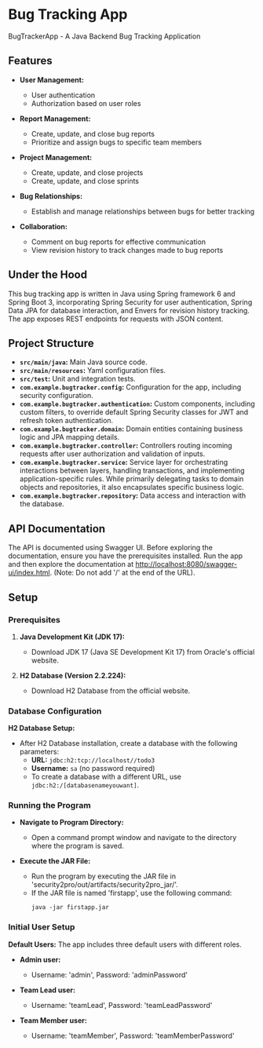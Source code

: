 # Bug Tracking App
BugTrackerApp - A Java Backend Bug Tracking Application

## Features
- **User Management:**
  - User authentication
  - Authorization based on user roles
    
- **Report Management:**
  - Create, update, and close bug reports
  - Prioritize and assign bugs to specific team members
    
- **Project Management:**
  - Create, update, and close projects
  - Create, update, and close sprints

- **Bug Relationships:**
  - Establish and manage relationships between bugs for better tracking

- **Collaboration:**
  - Comment on bug reports for effective communication
  - View revision history to track changes made to bug reports

## Under the Hood
This bug tracking app is written in Java using Spring framework 6 and Spring Boot 3, incorporating Spring Security for user authentication, Spring Data JPA for database interaction, and Envers for revision history tracking. The app exposes REST endpoints for requests with JSON content.

## Project Structure
- **`src/main/java`:** Main Java source code.
- **`src/main/resources`:** Yaml configuration files.
- **`src/test`:** Unit and integration tests.
- **`com.example.bugtracker.config`:** Configuration for the app, including security configuration.
- **`com.example.bugtracker.authentication`:** Custom components, including custom filters, to override default Spring Security classes for JWT and refresh token authentication.
- **`com.example.bugtracker.domain`:** Domain entities containing business logic and JPA mapping details.
- **`com.example.bugtracker.controller`:** Controllers routing incoming requests after user authorization and validation of inputs.
- **`com.example.bugtracker.service`:** Service layer for orchestrating interactions between layers, handling transactions, and implementing application-specific rules. While primarily delegating tasks to domain objects and repositories, it also encapsulates specific business logic.
- **`com.example.bugtracker.repository`:** Data access and interaction with the database.

## API Documentation
The API is documented using Swagger UI. Before exploring the documentation, ensure you have the prerequisites installed. Run the app and then explore the documentation at [http://localhost:8080/swagger-ui/index.html](http://localhost:8080/swagger-ui/index.html).
(Note: Do not add '/' at the end of the URL).

## Setup
### Prerequisites
1. **Java Development Kit (JDK 17):**
   - Download JDK 17 (Java SE Development Kit 17) from Oracle's official website.

2. **H2 Database (Version 2.2.224):**
   - Download H2 Database from the official website.

### Database Configuration
**H2 Database Setup:**
- After H2 Database installation, create a database with the following parameters:
  - **URL:** `jdbc:h2:tcp://localhost//todo3`
  - **Username:** `sa` (no password required)
  - To create a database with a different URL, use `jdbc:h2:/[databasenameyouwant]`.

### Running the Program
- **Navigate to Program Directory:**
  - Open a command prompt window and navigate to the directory where the program is saved.

- **Execute the JAR File:**
  - Run the program by executing the JAR file in 'security2pro/out/artifacts/security2pro_jar/'.
  - If the JAR file is named 'firstapp', use the following command:
    ```
    java -jar firstapp.jar
    ```

### Initial User Setup
 **Default Users:** 
 The app includes three default users with different roles.

- **Admin user:**
  - Username: 'admin', Password: 'adminPassword'

- **Team Lead user:**
  - Username: 'teamLead', Password: 'teamLeadPassword'

- **Team Member user:**
  - Username: 'teamMember', Password: 'teamMemberPassword'

